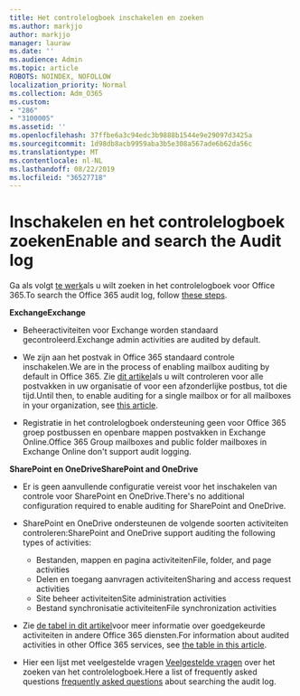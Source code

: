 ```yaml
---
title: Het controlelogboek inschakelen en zoeken
ms.author: markjjo
author: markjjo
manager: lauraw
ms.date: ''
ms.audience: Admin
ms.topic: article
ROBOTS: NOINDEX, NOFOLLOW
localization_priority: Normal
ms.collection: Adm_O365
ms.custom:
- "286"
- "3100005"
ms.assetid: ''
ms.openlocfilehash: 37ffbe6a3c94edc3b9888b1544e9e29097d3425a
ms.sourcegitcommit: 1d98db8acb9959aba3b5e308a567ade6b62da56c
ms.translationtype: MT
ms.contentlocale: nl-NL
ms.lasthandoff: 08/22/2019
ms.locfileid: "36527718"
---
```

# <a name="enable-and-search-the-audit-log"></a><span data-ttu-id="4931c-102">Inschakelen en het controlelogboek zoeken</span><span class="sxs-lookup"><span data-stu-id="4931c-102">Enable and search the Audit log</span></span>

<span data-ttu-id="4931c-103">Ga als volgt [te werk](https://docs.microsoft.com/office365/securitycompliance/search-the-audit-log-in-security-and-compliance#search-the-audit-log)als u wilt zoeken in het controlelogboek voor Office 365.</span><span class="sxs-lookup"><span data-stu-id="4931c-103">To search the Office 365 audit log, follow [these steps](https://docs.microsoft.com/office365/securitycompliance/search-the-audit-log-in-security-and-compliance#search-the-audit-log).</span></span>

<span data-ttu-id="4931c-104">**Exchange**</span><span class="sxs-lookup"><span data-stu-id="4931c-104">**Exchange**</span></span>

- <span data-ttu-id="4931c-105">Beheeractiviteiten voor Exchange worden standaard gecontroleerd.</span><span class="sxs-lookup"><span data-stu-id="4931c-105">Exchange admin activities are audited by default.</span></span>

- <span data-ttu-id="4931c-106">We zijn aan het postvak in Office 365 standaard controle inschakelen.</span><span class="sxs-lookup"><span data-stu-id="4931c-106">We are in the process of enabling mailbox auditing by default in Office 365.</span></span> <span data-ttu-id="4931c-107">Zie [dit artikel](https://docs.microsoft.com/office365/securitycompliance/enable-mailbox-auditing)als u wilt controleren voor alle postvakken in uw organisatie of voor een afzonderlijke postbus, tot die tijd.</span><span class="sxs-lookup"><span data-stu-id="4931c-107">Until then, to enable auditing for a single mailbox or for all mailboxes in your organization, see  [this article](https://docs.microsoft.com/office365/securitycompliance/enable-mailbox-auditing).</span></span>

- <span data-ttu-id="4931c-108">Registratie in het controlelogboek ondersteuning geen voor Office 365 groep postbussen en openbare mappen postvakken in Exchange Online.</span><span class="sxs-lookup"><span data-stu-id="4931c-108">Office 365 Group mailboxes and public folder mailboxes in Exchange Online don't support audit logging.</span></span>

<span data-ttu-id="4931c-109">**SharePoint en OneDrive**</span><span class="sxs-lookup"><span data-stu-id="4931c-109">**SharePoint and OneDrive**</span></span>

- <span data-ttu-id="4931c-110">Er is geen aanvullende configuratie vereist voor het inschakelen van controle voor SharePoint en OneDrive.</span><span class="sxs-lookup"><span data-stu-id="4931c-110">There's no additional configuration required to enable auditing for SharePoint and OneDrive.</span></span>

- <span data-ttu-id="4931c-111">SharePoint en OneDrive ondersteunen de volgende soorten activiteiten controleren:</span><span class="sxs-lookup"><span data-stu-id="4931c-111">SharePoint and OneDrive support auditing the following types of activities:</span></span>

    - <span data-ttu-id="4931c-112">Bestanden, mappen en pagina activiteiten</span><span class="sxs-lookup"><span data-stu-id="4931c-112">File, folder, and page activities</span></span>
    - <span data-ttu-id="4931c-113">Delen en toegang aanvragen activiteiten</span><span class="sxs-lookup"><span data-stu-id="4931c-113">Sharing and access request activities</span></span>
    - <span data-ttu-id="4931c-114">Site beheer activiteiten</span><span class="sxs-lookup"><span data-stu-id="4931c-114">Site administration activities</span></span>
    - <span data-ttu-id="4931c-115">Bestand synchronisatie activiteiten</span><span class="sxs-lookup"><span data-stu-id="4931c-115">File synchronization activities</span></span>

- <span data-ttu-id="4931c-116">Zie [de tabel in dit artikel](https://docs.microsoft.com/office365/securitycompliance/search-the-audit-log-in-security-and-compliance#audited-activities)voor meer informatie over goedgekeurde activiteiten in andere Office 365 diensten.</span><span class="sxs-lookup"><span data-stu-id="4931c-116">For information about audited activities in other Office 365 services, see  [the table in this article](https://docs.microsoft.com/office365/securitycompliance/search-the-audit-log-in-security-and-compliance#audited-activities).</span></span>

- <span data-ttu-id="4931c-117">Hier een lijst met veelgestelde vragen [Veelgestelde vragen](https://docs.microsoft.com/office365/securitycompliance/search-the-audit-log-in-security-and-compliance#frequently-asked-questions) over het zoeken van het controlelogboek.</span><span class="sxs-lookup"><span data-stu-id="4931c-117">Here a list of frequently asked questions [frequently asked questions](https://docs.microsoft.com/office365/securitycompliance/search-the-audit-log-in-security-and-compliance#frequently-asked-questions) about searching the audit log.</span></span>